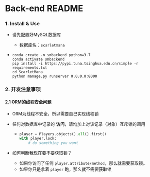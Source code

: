 # Back-end README

### 1. Install & Use

* 请先配置好MySQL数据库

  * 数据库名：`scarletmana`

* ```  
  conda create -n smbackend python=3.7
  conda activate smbackend
  pip install -i https://pypi.tuna.tsinghua.edu.cn/simple -r requirements.txt
  cd ScarletMana
  python manage.py runserver 0.0.0.0:8000
  ```

### 2. 开发注意事项

#### 2.1 ORM的线程安全问题

* ORM为线程不安全，所以需要自己实现线程锁

* 任何对数据库中记录的 **访问**，请均加上对该记录（对象）互斥锁的调用

  * ```python
    player = Players.objects().all().first()
    with player.lock:
        # do something you want
    ```

* 如何判断我现在要不要获取锁？

  * 如果你访问了任何 `player.attribute/method`，那么就需要获取锁。
  * 如果你只是拿着 `player` 跑，那么就不需要获取锁

